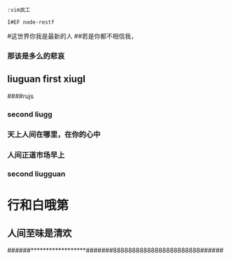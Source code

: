 	:vim民工
	
	I#EF node-restf
#这世界你我是最新的人
##若是你都不相信我，
### 那该是多么的悲哀
## liuguan  first xiugI
####rujs
### second liugg
### 天上人间在哪里，在你的心中
### 人间正道市场早上
### second liugguan
# 行和白哦第
## 人间至味是清欢
######******************#######88888888888888888888888######